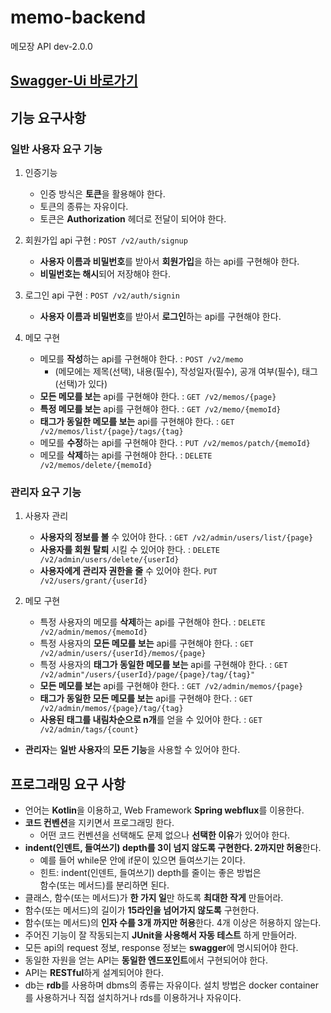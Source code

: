 # memo-backend

메모장 API dev-2.0.0

## [Swagger-Ui 바로가기](http://.../swagger-ui/index.html)

## 기능 요구사항

### 일반 사용자 요구 기능
1. 인증기능
    - 인증 방식은 **토큰**을 활용해야 한다.
    - 토큰의 종류는 자유이다.
    - 토큰은 **Authorization** 헤더로 전달이 되어야 한다.

2. 회원가입 api 구현 : `POST /v2/auth/signup`
    - **사용자 이름과 비밀번호**를 받아서 **회원가입**을 하는 api를 구현해야 한다.
    - **비밀번호는 해시**되어 저장해야 한다.

3. 로그인 api 구현 : `POST /v2/auth/signin`
    - **사용자 이름과 비밀번호**를 받아서 **로그인**하는 api를 구현해야 한다.

4. 메모 구현
    - 메모를 **작성**하는 api를 구현해야 한다. : `POST /v2/memo`
      - (메모에는 제목(선택), 내용(필수), 작성일자(필수), 공개 여부(필수), 태그(선택)가 있다)
    - **모든 메모를 보는** api를 구현해야 한다. : `GET /v2/memos/{page}`
    - **특정 메모를 보는** api를 구현해야 한다. : `GET /v2/memo/{memoId}`
    - **태그가 동일한 메모를 보는** api를 구현해야 한다. : `GET /v2/memos/list/{page}/tags/{tag}`       
    - 메모를 **수정**하는 api를 구현해야 한다. : `PUT /v2/memos/patch/{memoId}`
    - 메모를 **삭제**하는 api를 구현해야 한다. : `DELETE /v2/memos/delete/{memoId}`

### 관리자 요구 기능
1. 사용자 관리
    - **사용자의 정보를 볼** 수 있어야 한다. : `GET /v2/admin/users/list/{page}`
    - **사용자를 회원 탈퇴** 시킬 수 있어야 한다. : `DELETE /v2/admin/users/delete/{userId}`
    - **사용자에게 관리자 권한을 줄** 수 있어야 한다. `PUT /v2/users/grant/{userId}`

2. 메모 구현
    - 특정 사용자의 메모를 **삭제**하는 api를 구현해야 한다. : `DELETE /v2/admin/memos/{memoId}`
    - 특정 사용자의 **모든 메모를 보는** api를 구현해야 한다. : `GET /v2/admin/users/{userId}/memos/{page}`
    - 특정 사용자의 **태그가 동일한 메모를 보는** api를 구현해야 한다. : `GET /v2/admin"/users/{userId}/page/{page}/tag/{tag}"`
    - **모든 메모를 보는** api를 구현해야 한다. : `GET /v2/admin/memos/{page}`
    - **태그가 동일한 모든 메모를 보는** api를 구현해야 한다. : `GET /v2/admin/memos/{page}/tag/{tag}`
    - **사용된 태그를 내림차순으로 n개**를 얻을 수 있어야 한다. : `GET /v2/admin/tags/{count}`
  - **관리자**는 **일반 사용자**의 **모든 기능**을 사용할 수 있어야 한다.

## 프로그래밍 요구 사항
- 언어는 **Kotlin**을 이용하고, Web Framework **Spring webflux**를 이용한다.
- **코드 컨벤션**을 지키면서 프로그래밍 한다.
    - 어떤 코드 컨벤션을 선택해도 문제 없으나 **선택한 이유**가 있어야 한다.
- **indent(인덴트, 들여쓰기) depth를 3이 넘지 않도록 구현한다. 2까지만 허용**한다.
    - 예를 들어 while문 안에 if문이 있으면 들여쓰기는 2이다.
    - 힌트: indent(인덴트, 들여쓰기) depth를 줄이는 좋은 방법은<br>
    함수(또는 메서드)를 분리하면 된다.
- 클래스, 함수(또는 메서드)가 **한 가지 일**만 하도록 **최대한 작게** 만들어라.
- 함수(또는 메서드)의 길이가 **15라인을 넘어가지 않도록** 구현한다.
- 함수(또는 메서드)의 **인자 수를 3개 까지만 허용**한다. 4개 이상은 허용하지 않는다.
- 주어진 기능이 잘 작동되는지 **JUnit을 사용해서 자동 테스트** 하게 만들어라.
- 모든 api의 request 정보, response 정보는 **swagger**에 명시되어야 한다.
- 동일한 자원을 얻는 API는 **동일한 엔드포인트**에서 구현되어야 한다. 
- API는 **RESTful**하게 설계되어야 한다.
- db는 **rdb**를 사용하며 dbms의 종류는 자유이다. 설치 방법은 docker container를 사용하거나 직접 설치하거나 rds를 이용하거나 자유이다.
